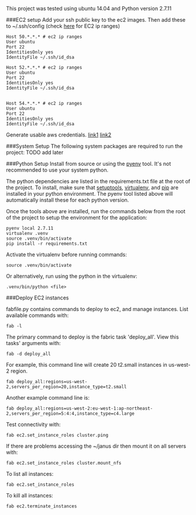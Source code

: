 This project was tested using ubuntu 14.04 and Python version 2.7.11

###EC2 setup
Add your ssh public key to the ec2 images.
Then add these to ~/.ssh/config
(check [here](https://ip-ranges.amazonaws.com/ip-ranges.json) for EC2 ip ranges)

    Host 50.*.*.* # ec2 ip ranges
    User ubuntu
    Port 22
    IdentitiesOnly yes
    IdentityFile ~/.ssh/id_dsa

    Host 52.*.*.* # ec2 ip ranges
    User ubuntu
    Port 22
    IdentitiesOnly yes
    IdentityFile ~/.ssh/id_dsa


    Host 54.*.*.* # ec2 ip ranges
    User ubuntu
    Port 22
    IdentitiesOnly yes
    IdentityFile ~/.ssh/id_dsa

Generate usable aws credentials.
[link1](http://docs.aws.amazon.com/cli/latest/userguide/cli-chap-getting-started.html#cli-using-examples)
[link2](http://docs.aws.amazon.com/AWSSimpleQueueService/latest/SQSGettingStartedGuide/AWSCredentials.html)

###System Setup
The following system packages are required to run the project:
TODO add later

###Python Setup
Install from source or using the [pyenv](https://github.com/yyuu/pyenv) tool. It's not recommended to use your system python.

The python dependencies are listed in the requirements.txt file at the root of the project. To install, make sure that [setuptools](https://pypi.python.org/pypi/setuptools), [virtualenv](https://pypi.python.org/pypi/virtualenv), and [pip](https://pypi.python.org/pypi/pip) are installed in your python environment. The pyenv tool listed above will automatically install these for each python version.

Once the tools above are installed, run the commands below from the root of the project to setup the environment for the application:

    pyenv local 2.7.11
    virtualenv .venv
    source .venv/bin/activate
    pip install -r requirements.txt

Activate the virtualenv before running commands: 

    source .venv/bin/activate

Or alternatively, run using the python in the virtualenv:

    .venv/bin/python <file>

###Deploy EC2 instances

fabfile.py contains commands to deploy to ec2, and manage instances. List available commands with:

    fab -l

The primary command to deploy is the fabric task 'deploy_all'. View this tasks' arguments with:
    
    fab -d deploy_all

For example, this command line will create 20 t2.small instances in us-west-2 region.

    fab deploy_all:regions=us-west-2,servers_per_region=20,instance_type=t2.small

Another example command line is: 

    fab deploy_all:regions=us-west-2:eu-west-1:ap-northeast-2,servers_per_region=5:4:4,instance_type=c4.large

Test connectivity with:

    fab ec2.set_instance_roles cluster.ping

If there are problems accessing the ~/janus dir then mount it on all servers with:

    fab ec2.set_instance_roles cluster.mount_nfs

To list all instances:

    fab ec2.set_instance_roles

To kill all instances:

    fab ec2.terminate_instances